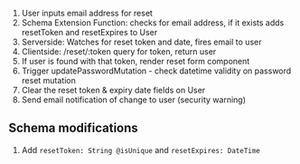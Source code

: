 1. User inputs email address for reset
2. Schema Extension Function: checks for email address, if it exists adds resetToken and resetExpires to User
4. Serverside: Watches for reset token and date, fires email to user
5. Clientside: /reset/:token query for token, return user
6. If user is found with that token, render reset form component
7. Trigger updatePasswordMutation - check datetime validity on password reset mutation
8. Clear the reset token & expiry date fields on User
9. Send email notification of change to user (security warning)


## Schema modifications

1. Add `resetToken: String @isUnique` and `resetExpires: DateTime`
